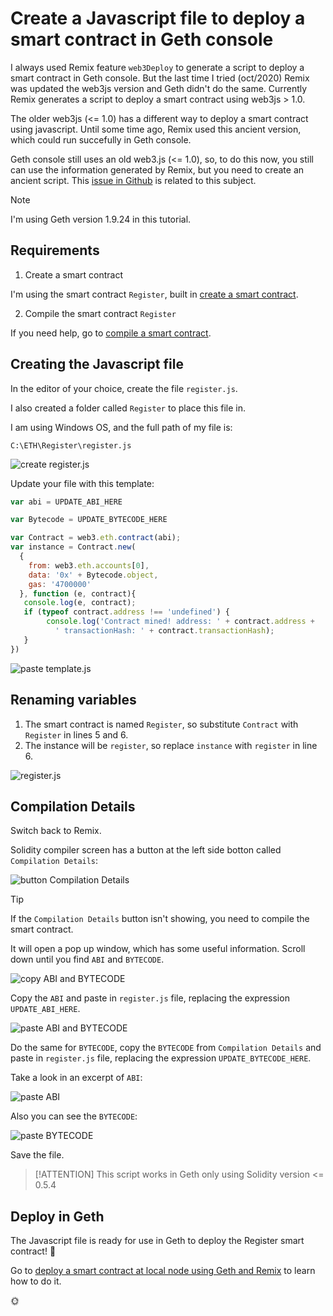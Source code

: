 # Create a Javascript file to deploy a smart contract in Geth console

I always used Remix feature `web3Deploy` to generate a script to deploy a smart contract in Geth console.
But the last time I tried (oct/2020) Remix was updated the web3js version and Geth didn't do the same.
Currently Remix generates a script to deploy a smart contract using web3js > 1.0.

The older web3js (<= 1.0) has a different way to deploy a smart contract using javascript.
Until some time ago, Remix used this ancient version, which could run succefully in Geth console.

Geth console still uses an old web3.js (<= 1.0), so, to do this now, you still can use the information generated by Remix, but you need to create an ancient script. 
This [issue in Github](https://github.com/ethereum/go-ethereum/issues/21016) is related to this subject.

> [!NOTE]
> I'm using Geth version 1.9.24 in this tutorial.

## Requirements 

1. Create a smart contract

I'm using the smart contract `Register`, built in [create a smart contract](/en/remix/remix-create.md).

2. Compile the smart contract `Register`

If you need help, go to [compile a smart contract](/en/remix/remix-compile.md).

## Creating the Javascript file 

In the editor of your choice, create the file `register.js`.

I also created a folder called `Register` to place this file in.

I am using Windows OS, and the full path of my file is:

```shell
C:\ETH\Register\register.js
```

![create register.js](../../images/remix/image-19.png)

Update your file with this template:

```javascript
var abi = UPDATE_ABI_HERE

var Bytecode = UPDATE_BYTECODE_HERE

var Contract = web3.eth.contract(abi);
var instance = Contract.new(
  {
    from: web3.eth.accounts[0], 
    data: '0x' + Bytecode.object, 
    gas: '4700000'
  }, function (e, contract){
   console.log(e, contract);
   if (typeof contract.address !== 'undefined') {
        console.log('Contract mined! address: ' + contract.address + 
          ' transactionHash: ' + contract.transactionHash);
   }
})
```

![paste template.js](../../images/remix/image-20.png)

## Renaming variables

1. The smart contract is named `Register`, so substitute `Contract` with `Register` in lines 5 and 6.
2. The instance will be `register`, so replace `instance` with `register` in line 6.

![register.js](../../images/remix/image-21.png)

## Compilation Details

Switch back to Remix.

Solidity compiler screen has a button at the left side botton called `Compilation Details`:

![button Compilation Details](../../images/remix/image-22.png)

> [!TIP]
> If the `Compilation Details` button isn't showing, you need to compile the smart contract.

It will open a pop up window, which has some useful information.
Scroll down until you find `ABI` and `BYTECODE`. 

![copy ABI and BYTECODE](../../images/remix/image-23.png)

Copy the `ABI` and paste in `register.js` file, replacing the expression `UPDATE_ABI_HERE`.

![paste ABI and BYTECODE](../../images/remix/image-24.png)

Do the same for `BYTECODE`, 
copy the `BYTECODE` from `Compilation Details` and paste in `register.js` file, replacing the expression `UPDATE_BYTECODE_HERE`.

Take a look in an excerpt of `ABI`:

![paste ABI](../../images/remix/image-25.png)

Also you can see the `BYTECODE`:

![paste BYTECODE](../../images/remix/image-26.png)

Save the file.

> [!ATTENTION]
> This script works in Geth 
> only using Solidity version <= 0.5.4

## Deploy in Geth

The Javascript file is ready for use in Geth to deploy the Register smart contract!
:tada:

Go to [deploy a smart contract at local node using Geth and Remix](/en/geth/geth-deployweb3-remix-js.md) to learn how to do it.

:sun_with_face:
